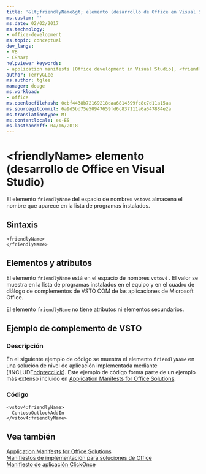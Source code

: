 ```yaml
---
title: '&lt;friendlyName&gt; elemento (desarrollo de Office en Visual Studio) | Documentos de Microsoft'
ms.custom: ''
ms.date: 02/02/2017
ms.technology:
- office-development
ms.topic: conceptual
dev_langs:
- VB
- CSharp
helpviewer_keywords:
- application manifests [Office development in Visual Studio], <friendlyName> element
author: TerryGLee
ms.author: tglee
manager: douge
ms.workload:
- office
ms.openlocfilehash: 0cbf4438b72169218daa6814599fc8c7d11a15aa
ms.sourcegitcommit: 6a9d5bd75e50947659fd6c837111a6a547884e2a
ms.translationtype: MT
ms.contentlocale: es-ES
ms.lasthandoff: 04/16/2018
---
```

# <a name="ltfriendlynamegt-element-office-development-in-visual-studio"></a>&lt;friendlyName&gt; elemento (desarrollo de Office en Visual Studio)
  El elemento `friendlyName` del espacio de nombres `vstov4` almacena el nombre que aparece en la lista de programas instalados.  
  
## <a name="syntax"></a>Sintaxis  
  
```  
<friendlyName>  
</friendlyName>  
```  
  
## <a name="elements-and-attributes"></a>Elementos y atributos  
 El elemento `friendlyName` está en el espacio de nombres `vstov4` . El valor se muestra en la lista de programas instalados en el equipo y en el cuadro de diálogo de complementos de VSTO COM de las aplicaciones de Microsoft Office.  
  
 El elemento `friendlyName` no tiene atributos ni elementos secundarios.  
  
## <a name="vsto-add-in-example"></a>Ejemplo de complemento de VSTO  
  
### <a name="description"></a>Descripción  
 En el siguiente ejemplo de código se muestra el elemento `friendlyName` en una solución de nivel de aplicación implementada mediante [!INCLUDE[ndptecclick](../vsto/includes/ndptecclick-md.md)]. Este ejemplo de código forma parte de un ejemplo más extenso incluido en [Application Manifests for Office Solutions](../vsto/application-manifests-for-office-solutions.md).  
  
### <a name="code"></a>Código  
  
```  
<vstov4:friendlyName>  
  ContosoOutlookAddIn  
</vstov4:friendlyName>  
```  
  
## <a name="see-also"></a>Vea también  
 [Application Manifests for Office Solutions](../vsto/application-manifests-for-office-solutions.md)   
 [Manifiestos de implementación para soluciones de Office](../vsto/deployment-manifests-for-office-solutions.md)   
 [Manifiesto de aplicación ClickOnce](/visualstudio/deployment/clickonce-application-manifest)  
  
  